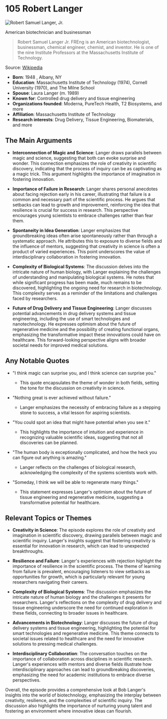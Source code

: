 # 105 Robert Langer


![Robert Samuel Langer, Jr.](https://encrypted-tbn0.gstatic.com/licensed-image?q=tbn:ANd9GcQYMOpCIqE1i3zTuI54aSNh6pk_jvW76d1jYfuZT_4FsXU_4fDHC_yMd-UawU0KcQyAcbMD&s=19)

American biotechnician and businessman

> Robert Samuel Langer Jr. FREng is an American biotechnologist, businessman, chemical engineer, chemist, and inventor. He is one of the nine Institute Professors at the Massachusetts Institute of Technology.

Source: [Wikipedia](https://en.wikipedia.org/wiki/Robert_S._Langer)

- **Born**: 1948 , Albany, NY
- **Education**: Massachusetts Institute of Technology (1974), Cornell University (1970), and The Milne School
- **Spouse**: Laura Langer (m. 1989)
- **Known for**: Controlled drug delivery and tissue engineering
- **Organizations founded**: Moderna, PureTech Health, T2 Biosystems, and more
- **Affiliation**: Massachusetts Institute of Technology
- **Research interests**: Drug Delivery, Tissue Engineering, Biomaterials, and more


## The Main Arguments

- **Interconnection of Magic and Science**: Langer draws parallels between magic and science, suggesting that both can evoke surprise and wonder. This connection emphasizes the role of creativity in scientific discovery, indicating that the process of inquiry can be as captivating as a magic trick. This argument highlights the importance of imagination in fostering innovation.

- **Importance of Failure in Research**: Langer shares personal anecdotes about facing rejection early in his career, illustrating that failure is a common and necessary part of the scientific process. He argues that setbacks can lead to growth and improvement, reinforcing the idea that resilience is crucial for success in research. This perspective encourages young scientists to embrace challenges rather than fear them.

- **Spontaneity in Idea Generation**: Langer emphasizes that groundbreaking ideas often arise spontaneously rather than through a systematic approach. He attributes this to exposure to diverse fields and the influence of mentors, suggesting that creativity in science is often a product of varied experiences. This point underscores the value of interdisciplinary collaboration in fostering innovation.

- **Complexity of Biological Systems**: The discussion delves into the intricate nature of human biology, with Langer explaining the challenges of understanding and manipulating biological systems. He notes that while significant progress has been made, much remains to be discovered, highlighting the ongoing need for research in biotechnology. This complexity serves as a reminder of the limitations and challenges faced by researchers.

- **Future of Drug Delivery and Tissue Engineering**: Langer discusses potential advancements in drug delivery systems and tissue engineering, including the use of smart technologies and nanotechnology. He expresses optimism about the future of regenerative medicine and the possibility of creating functional organs, emphasizing the transformative impact these innovations could have on healthcare. This forward-looking perspective aligns with broader societal needs for improved medical solutions.

## Any Notable Quotes

- "I think magic can surprise you, and I think science can surprise you."
  - This quote encapsulates the theme of wonder in both fields, setting the tone for the discussion on creativity in science.

- "Nothing great is ever achieved without failure."
  - Langer emphasizes the necessity of embracing failure as a stepping stone to success, a vital lesson for aspiring scientists.

- "You could spot an idea that might have potential when you see it."
  - This highlights the importance of intuition and experience in recognizing valuable scientific ideas, suggesting that not all discoveries can be planned.

- "The human body is exceptionally complicated, and how the heck you can figure out anything is amazing."
  - Langer reflects on the challenges of biological research, acknowledging the complexity of the systems scientists work with.

- "Someday, I think we will be able to regenerate many things."
  - This statement expresses Langer's optimism about the future of tissue engineering and regenerative medicine, suggesting a transformative potential for healthcare.

## Relevant Topics or Themes

- **Creativity in Science**: The episode explores the role of creativity and imagination in scientific discovery, drawing parallels between magic and scientific inquiry. Langer's insights suggest that fostering creativity is essential for innovation in research, which can lead to unexpected breakthroughs.

- **Resilience and Failure**: Langer's experiences with rejection highlight the importance of resilience in the scientific process. The theme of learning from failure is prevalent, encouraging listeners to view setbacks as opportunities for growth, which is particularly relevant for young researchers navigating their careers.

- **Complexity of Biological Systems**: The discussion emphasizes the intricate nature of human biology and the challenges it presents for researchers. Langer's reflections on the complexity of drug delivery and tissue engineering underscore the need for continued exploration in these fields, connecting to broader issues in healthcare.

- **Advancements in Biotechnology**: Langer discusses the future of drug delivery systems and tissue engineering, highlighting the potential for smart technologies and regenerative medicine. This theme connects to societal issues related to healthcare and the need for innovative solutions to pressing medical challenges.

- **Interdisciplinary Collaboration**: The conversation touches on the importance of collaboration across disciplines in scientific research. Langer's experiences with mentors and diverse fields illustrate how interdisciplinary approaches can lead to groundbreaking discoveries, emphasizing the need for academic institutions to embrace diverse perspectives.

Overall, the episode provides a comprehensive look at Bob Langer's insights into the world of biotechnology, emphasizing the interplay between creativity, resilience, and the complexities of scientific inquiry. The discussion also highlights the importance of nurturing young talent and fostering an environment where innovative ideas can flourish.
